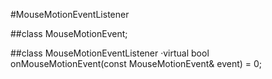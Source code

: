 #MouseMotionEventListener

##class MouseMotionEvent;

##class MouseMotionEventListener
    ·virtual bool onMouseMotionEvent(const MouseMotionEvent& event) = 0;
